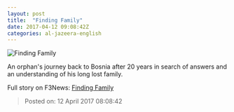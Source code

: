 ```yaml
---
layout: post
title:  "Finding Family"
date: 2017-04-12 09:08:42Z
categories: al-jazeera-english
---
```


![Finding Family](http://www.aljazeera.com/mritems/Images/2014/8/26/20148261596200734_20.jpg)

An orphan's journey back to Bosnia after 20 years in search of answers and an understanding of his long lost family.


Full story on F3News: [Finding Family](http://www.f3nws.com/n/ZruRJH)

> Posted on: 12 April 2017 08:08:42
